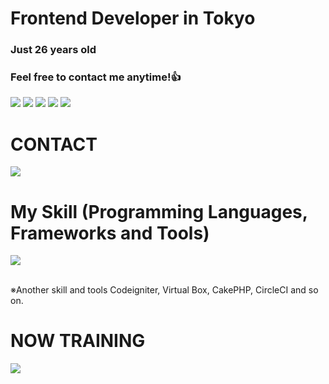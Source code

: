 # Frontend Developer in Tokyo
### Just 26 years old 
### Feel free to contact me anytime!👍

![](http://github-profile-summary-cards.vercel.app/api/cards/profile-details?username=yamazakiyoshiki&theme=dracula)
![](http://github-profile-summary-cards.vercel.app/api/cards/repos-per-language?username=yamazakiyoshiki&theme=dracula) ![](http://github-profile-summary-cards.vercel.app/api/cards/most-commit-language?username=yamazakiyoshiki&theme=dracula)
![](http://github-profile-summary-cards.vercel.app/api/cards/stats?username=yamazakiyoshiki&theme=dracula) ![](http://github-profile-summary-cards.vercel.app/api/cards/productive-time?username=yamazakiyoshiki&theme=dracula&utcOffset=8)

# CONTACT

<p align="left">
<a href="[yoshiky1129@_email]"><img src="https://img.shields.io/badge/Gmail-d14836?style=flat-square&logo=Gmail&logoColor=white&link=[yoshiky1129@_email]"/></a>
</p>



# My Skill (Programming Languages, Frameworks and Tools)

<img src="https://skillicons.dev/icons?i=html,css,js,typescript,firebase,supabase,express,mongodb,postman,react,redux,next,tailwind,materialui,emotion,sass,git,github,vscode,vite" /> <br /><br />

  ※Another skill and tools
  Codeigniter, Virtual Box, CakePHP, CircleCI and so on.
  
# NOW TRAINING

<img src="https://skillicons.dev/icons?i=react,redux,next,typescript,python" /> <br /><br />
